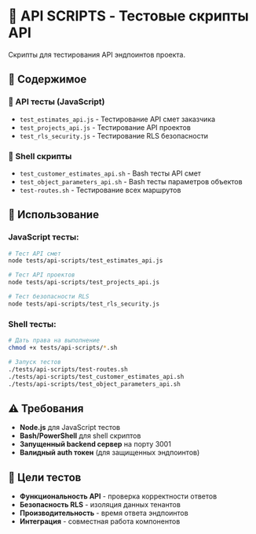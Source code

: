 # 🧪 API SCRIPTS - Тестовые скрипты API

Скрипты для тестирования API эндпоинтов проекта.

## 📁 Содержимое

### 🔬 API тесты (JavaScript)
- `test_estimates_api.js` - Тестирование API смет заказчика
- `test_projects_api.js` - Тестирование API проектов
- `test_rls_security.js` - Тестирование RLS безопасности

### 🐚 Shell скрипты
- `test_customer_estimates_api.sh` - Bash тесты API смет
- `test_object_parameters_api.sh` - Bash тесты параметров объектов
- `test-routes.sh` - Тестирование всех маршрутов

## 🚀 Использование

### JavaScript тесты:
```bash
# Тест API смет
node tests/api-scripts/test_estimates_api.js

# Тест API проектов  
node tests/api-scripts/test_projects_api.js

# Тест безопасности RLS
node tests/api-scripts/test_rls_security.js
```

### Shell тесты:
```bash
# Дать права на выполнение
chmod +x tests/api-scripts/*.sh

# Запуск тестов
./tests/api-scripts/test-routes.sh
./tests/api-scripts/test_customer_estimates_api.sh
./tests/api-scripts/test_object_parameters_api.sh
```

## ⚠️ Требования

- **Node.js** для JavaScript тестов
- **Bash/PowerShell** для shell скриптов  
- **Запущенный backend сервер** на порту 3001
- **Валидный auth токен** (для защищенных эндпоинтов)

## 🎯 Цели тестов

- **Функциональность API** - проверка корректности ответов
- **Безопасность RLS** - изоляция данных тенантов
- **Производительность** - время ответа эндпоинтов
- **Интеграция** - совместная работа компонентов